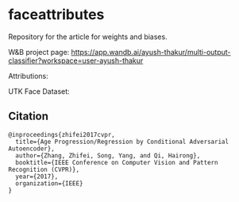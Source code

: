 # faceattributes
Repository for the article for weights and biases.

W&B project page: https://app.wandb.ai/ayush-thakur/multi-output-classifier?workspace=user-ayush-thakur

Attributions:

UTK Face Dataset: 

## Citation
```
@inproceedings{zhifei2017cvpr,
  title={Age Progression/Regression by Conditional Adversarial Autoencoder},
  author={Zhang, Zhifei, Song, Yang, and Qi, Hairong},
  booktitle={IEEE Conference on Computer Vision and Pattern Recognition (CVPR)},
  year={2017},
  organization={IEEE}
}
```
